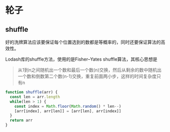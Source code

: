 # 轮子

## shuffle

好的洗牌算法应该要保证每个位置选到的数都是等概率的，同时还要保证算法的高效性。

Lodash库的shuffle方法，使用的是Fisher–Yates shuffle算法，其核心思想是

> 从1到n之间随机出一个数和最后一个数(n)交换，然后从剩余的数中随机出一个数和倒数第二个数(n-1)交换，重复前面两小步，这样的时间复杂度只有n

```js
function shuffle(arr) {
  const len = arr.length
  while(len > 1) {
    const index = Math.floor(Math.random() * len--)
    [arr[index], arr[len]] = [arr[len], arr[index]]
  }
  return arr
}
```
